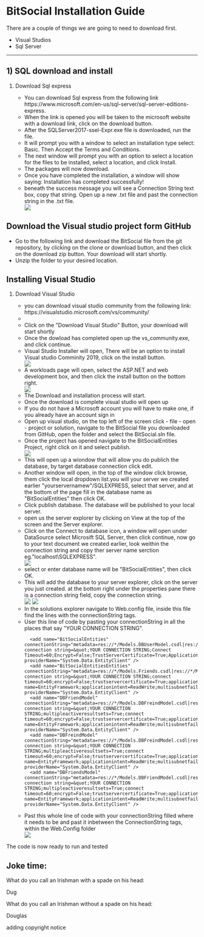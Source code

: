  
 <h1>BitSocial Installation Guide</h1>
<p>There are a couple of things we are going to need to download first.</p>
<ul>
<li>Visual Studios</li>
<li>Sql Server</li>
</ul>
<hr/>
<h2>1) SQL download and install</h2>
<ol>
<li>Download Sql express</li>
<ul>
<li>You can download Sql express from the following link https://www.microsoft.com/en-us/sql-server/sql-server-editions-express.</li>
<li>When the link is opened you will be taken to the microsoft website with a download link, click on the download button.</li>

<li>After the SQLServer2017-ssel-Expr.exe file is downloaded, run the file.</li>
<li> It will prompt you with a window to select an installation type select: Basic. Then Accept the Terms and Conditions.</li>
<li>The next window will prompt you with an option to select a location for the files to be installed, select a location, and click Install.</li>
<li>The packages will now download.</li>
<li>Once you have completed the installation, a window will show saying: Installation has completed successfully!</li>
<li>beneath the success message you will see a Connection String text box, copy that string. Open up a new .txt file and past the connection string in the .txt file.</li>
<img src="Images/connstring.PNG">
</ul>
</ol>
<h2>Download the Visual studio project form GitHub</h2>
<ul>
<li>Go to the following link and download the BitSocial file from the git repository, by clicking on the clone or download button,
 and then click on the download zip button. Your download will start shortly.
</li>
<li>Unzip the folder to your desired location.</li> 
</ul>
<h2>Installing Visual Studio</h2>
<ol>
<li>Download Visual Studio</li>
<ul>
<li>you can download visual studio community from the following link: https://visualstudio.microsoft.com/vs/community/<li/>
<li>Click on the "Download Visual Studio" Button, your download will start shortly</li>
<li>Once the dowload has completed open up the vs_community.exe, and click continue.</li>
<li>Visual Studio Installer will open, There will be an option to install Visual studio Comminity 2019, click on the install button.</li>
 <img src="Images/web.PNG">
<li>A workloads page will open, select the ASP.NET and web development box, and then click the install button on the bottom right.</li>
 <img src="Images/connstring.PNG">
<li>The Download and installation process will start.</li>
<li>Once the download is complete visual studio will open up</li>
<li> If you do not have a Microsoft account you will have to make one, if you already have an account sign in</li>
<li>Open up visual studio, on the top left of the screen click - file - open - project or solution, navigate to the BitSocial file you downloaded from GitHub, open the folder and select the BitSocial.sln file.</li>
<li>Once the project has opened navigate to the BitSocialEntities Project, right click on it and select publish.</li>
 <img src="Images/bit.PNG">
<li>This will open up a wiondow that will allow you do publich the database, by target database connection click edit.</li>
<li> Another window will open, in the top of the window click browse, them click the local dropdown list.you will your server we created earlier "yourservernamew"/SQLEXPRESS, select that server, and at the bottom of the page fill in the database name as "BitSocialEntities" then click OK.</li>
<li>Click publish database. The database will be published to your local server.</li>
<li>open us the server explorer by clicking on  View at the top of the screen and the Server explorer.</li>
<li>Click on the Connect to database icon, a window will open under DataSource select Microsift SQL Server, then click continue, now go to your text document we created earlier, look weithin the connection string and copy ther server name serction eg."localhost\SQLEXPRESS".</li>
 <img src="Images/DTB.PNG">
<li> select or enter database name will be "BitSocialEntities", then click OK.</li>
<li>This will add the database to your server explorer, click on the server you just created. at the bottom right under the properties pane there is a connection string field, copy the connection string.</li>
 <img src="Images/srv.PNG">
 <img src="Images/conn.PNG">
<li>In the solutions explorer navigate to Web.config file, inside this file find the lines with the connectionString tags.</li>
<li>User this line of code by pasting your connectionString in all the places that say "YOUR CONNECTION STRING".</li>

  ```
    <add name="BitSocialEntities" connectionString="metadata=res://*/Models.DBUserModel.csdl|res://*/Models.DBUserModel.ssdl|res://*/Models.DBUserModel.msl;provider=System.Data.SqlClient;provider connection string=&quot;YOUR CONNECTION STRING;Connect Timeout=60;Encrypt=False;TrustServerCertificate=True;ApplicationIntent=ReadWrite;MultiSubnetFailover=False;App=EntityFramework&quot;" providerName="System.Data.EntityClient" />
    <add name="BitSocialEntitiesEntities" connectionString="metadata=res://*/Models.Friends.csdl|res://*/Models.Friends.ssdl|res://*/Models.Friends.msl;provider=System.Data.SqlClient;provider connection string=&quot;YOUR CONNECTION STRING;connect timeout=60;encrypt=False;trustservercertificate=True;application name=EntityFramework;applicationintent=ReadWrite;multisubnetfailover=False;MultipleActiveResultSets=True&quot;" providerName="System.Data.EntityClient" />
    <add name="DBFriendModel" connectionString="metadata=res://*/Models.DBFreindModel.csdl|res://*/Models.DBFreindModel.ssdl|res://*/Models.DBFreindModel.msl;provider=System.Data.SqlClient;provider connection string=&quot;YOUR CONNECTION STRING;multipleactiveresultsets=True;connect timeout=60;encrypt=False;trustservercertificate=True;application name=EntityFramework;applicationintent=ReadWrite;multisubnetfailover=False&quot;" providerName="System.Data.EntityClient" />
    <add name="DBFreindModel" connectionString="metadata=res://*/Models.DBFreindModel.csdl|res://*/Models.DBFreindModel.ssdl|res://*/Models.DBFreindModel.msl;provider=System.Data.SqlClient;provider connection string=&quot;YOUR CONNECTION STRING;multipleactiveresultsets=True;connect timeout=60;encrypt=False;trustservercertificate=True;application name=EntityFramework;applicationintent=ReadWrite;multisubnetfailover=False&quot;" providerName="System.Data.EntityClient" />
    <add name="DBFriendsModel" connectionString="metadata=res://*/Models.DBFriendModel.csdl|res://*/Models.DBFriendModel.ssdl|res://*/Models.DBFriendModel.msl;provider=System.Data.SqlClient;provider connection string=&quot;YOUR CONNECTION STRING;multipleactiveresultsets=True;connect timeout=60;encrypt=False;trustservercertificate=True;application name=EntityFramework;applicationintent=ReadWrite;multisubnetfailover=False&quot;" providerName="System.Data.EntityClient" />
  ```
<li>Past this whole line of code with your connectionString filled where it needs to be and past it inbetween the ConnectionString tags, within the Web.Config folder</li>
<img src="Images/conns.PNG">
</ul>
</ol>

<p>The code is now ready to run and tested</p>

<h2>Joke time:</h2>
<p>What do you call an Irishman with a spade on his head: </p>
<p> Dug</p>
<p>What do you call an Irishman without a spade on his head: </p>
<p> Douglas</p>

<p>adding copyright notice</p>